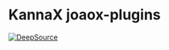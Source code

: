 # KannaX joaox-plugins


[![DeepSource](https://deepsource.io/gh/code-rgb/kannax-plugins.svg/?label=active+issues&show_trend=true)](https://deepsource.io/gh/code-rgb/kannax-plugins/?ref=repository-badge)
